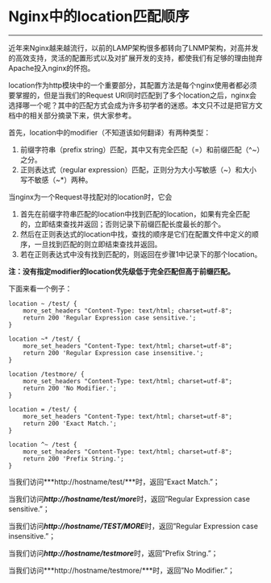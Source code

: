 # Nginx中的location匹配顺序
---
近年来Nginx越来越流行，以前的LAMP架构很多都转向了LNMP架构，对高并发的高效支持，灵活的配置形式以及对扩展开发的支持，都使我们有足够的理由抛弃Apache投入nginx的怀抱。

location作为http模块中的一个重要部分，其配置方法是每个nginx使用者都必须要掌握的，但是当我们的Request URI同时匹配到了多个location之后，nginx会选择哪一个呢？其中的匹配方式会成为许多初学者的迷惑。本文只不过是把官方文档中的相关部分摘录下来，供大家参考。

首先，location中的modifier（不知道该如何翻译）有两种类型：

1. 前缀字符串（prefix string）匹配，其中又有完全匹配（=）和前缀匹配（^~）之分。
2. 正则表达式（regular expression）匹配，正则分为大小写敏感（~）和大小写不敏感（~*）两种。

当nginx为一个Request寻找配对的location时，它会

1. 首先在前缀字符串匹配的location中找到匹配的location，如果有完全匹配的，立即结束查找并返回；否则记录下前缀匹配长度最长的那个。
2. 然后在正则表达式的location中找，查找的顺序是它们在配置文件中定义的顺序，一旦找到匹配的则立即结束查找并返回。
3. 若在正则表达式中没有找到匹配的，则返回在步骤1中记录下的那个location。

**注：没有指定modifier的location优先级低于完全匹配但高于前缀匹配。**

下面来看一个例子：

```nginx
location ~ /test/ {
	more_set_headers "Content-Type: text/html; charset=utf-8";
	return 200 'Regular Expression case sensitive.';
}
 
location ~* /test/ {
	more_set_headers "Content-Type: text/html; charset=utf-8";
	return 200 'Regular Expression case insensitive.';
}
 
location /testmore/ {
	more_set_headers "Content-Type: text/html; charset=utf-8";
	return 200 'No Modifier.';
}
 
location = /test/ { 
	more_set_headers "Content-Type: text/html; charset=utf-8";
	return 200 'Exact Match.';
}
 
location ^~ /test {
	more_set_headers "Content-Type: text/html; charset=utf-8";
	return 200 'Prefix String.';
}
```

当我们访问***http://hostname/test/***时，返回”Exact Match.”；

当我们访问***http://hostname/test/more***时，返回”Regular Expression case sensitive.”；

当我们访问***http://hostname/TEST/MORE***时，返回”Regular Expression case insensitive.”；

当我们访问***http://hostname/testmore***时，返回”Prefix String.”；

当我们访问***http://hostname/testmore/***时，返回”No Modifier.”；
